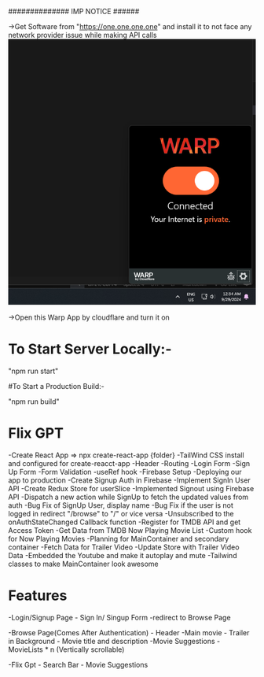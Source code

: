 ############## IMP NOTICE ######


->Get Software from "https://one.one.one.one" and install it to not face any network provider issue while making API calls
![alt text](image.png)

->Open this Warp App by cloudflare and turn it on


# To Start Server Locally:-

 "npm run start"

#To Start a Production Build:-

"npm run  build"
 

# Flix GPT 

-Create React App => npx create-react-app {folder}
-TailWind CSS install and configured for create-reacct-app
-Header
-Routing
-Login Form
-Sign Up Form
-Form Validation
-useRef hook
-Firebase Setup 
-Deploying our app to production
-Create Signup Auth in Firebase
-Implement SignIn User API
-Create Redux Store for userSlice
-Implemented Signout using Firebase API
-Dispatch a new action while SignUp to fetch the updated values from auth
-Bug Fix of SignUp User, display name
-Bug Fix if the user is not logged in redirect "/browse" to "/" or vice versa
-Unsubscribed to the onAuthStateChanged Callback function
-Register for TMDB API and get Access Token
-Get Data from TMDB Now Playing Movie List 
-Custom hook for Now Playing Movies
-Planning for MainContainer and secondary container
-Fetch Data for Trailer Video
-Update Store with Trailer Video Data
-Embedded the Youtube and make it autoplay and mute
-Tailwind classes to make MainContainer look awesome


# Features
-Login/Signup Page
    - Sign In/ Singup Form
    -redirect to Browse Page

-Browse Page(Comes After Authentication)
    - Header
    -Main movie
        - Trailer in Background
        - Movie title and description
        -Movie Suggestions
            - MovieLists * n (Vertically scrollable)

-Flix Gpt 
    - Search Bar
    - Movie Suggestions
    
